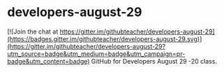 # developers-august-29

[![Join the chat at https://gitter.im/githubteacher/developers-august-29](https://badges.gitter.im/githubteacher/developers-august-29.svg)](https://gitter.im/githubteacher/developers-august-29?utm_source=badge&utm_medium=badge&utm_campaign=pr-badge&utm_content=badge)
GitHub for Developers August 29 -20 class.
